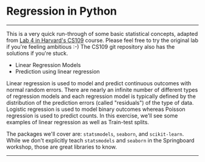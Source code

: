 # Regression in Python

***
This is a very quick run-through of some basic statistical concepts, adapted from [Lab 4 in Harvard's CS109](https://github.com/cs109/2015lab4) course. Please feel free to try the original lab if you're feeling ambitious :-) The CS109 git repository also has the solutions if you're stuck.

* Linear Regression Models
* Prediction using linear regression

Linear regression is used to model and predict continuous outcomes with normal random errors. There are nearly an infinite number of different types of regression models and each regression model is typically defined by the distribution of the prediction errors (called "residuals") of the type of data. Logistic regression is used to model binary outcomes whereas Poisson regression is used to predict counts. In this exercise, we'll see some examples of linear regression as well as Train-test splits.

The packages we'll cover are: `statsmodels`, `seaborn`, and `scikit-learn`. While we don't explicitly teach `statsmodels` and `seaborn` in the Springboard workshop, those are great libraries to know.
***
